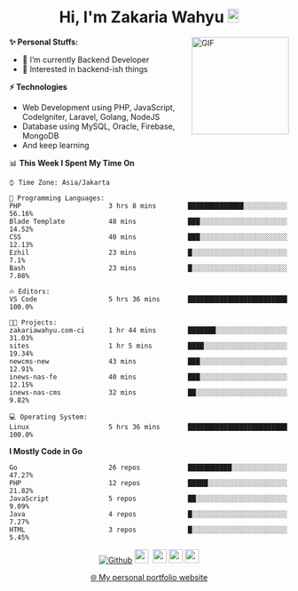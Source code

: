 <h1 align="center">Hi, I'm Zakaria Wahyu <img src="https://github.com/TheDudeThatCode/TheDudeThatCode/blob/master/Assets/Hi.gif" width="20px" height="25px"></h1>

<img align="right" alt="GIF" height="175px" src="https://www.nayakapratama.co.id/wp-content/uploads/2019/07/Website-Maintenance.gif" />

**✨ Personal Stuffs:**
- 🔭 I’m currently Backend Developer
- 🌱 Interested in backend-ish things

**⚡ Technologies**
- Web Development using PHP, JavaScript, CodeIgniter, Laravel, Golang, NodeJS
- Database using MySQL, Oracle, Firebase, MongoDB
- And keep learning

<!--START_SECTION:waka-->
📊 **This Week I Spent My Time On** 

```text
⌚︎ Time Zone: Asia/Jakarta

💬 Programming Languages: 
PHP                      3 hrs 8 mins        ██████████████░░░░░░░░░░░   56.16% 
Blade Template           48 mins             ███░░░░░░░░░░░░░░░░░░░░░░   14.52% 
CSS                      40 mins             ███░░░░░░░░░░░░░░░░░░░░░░   12.13% 
Ezhil                    23 mins             █░░░░░░░░░░░░░░░░░░░░░░░░   7.1% 
Bash                     23 mins             █░░░░░░░░░░░░░░░░░░░░░░░░   7.08%

🔥 Editors: 
VS Code                  5 hrs 36 mins       █████████████████████████   100.0%

🐱‍💻 Projects: 
zakariawahyu.com-ci      1 hr 44 mins        ███████░░░░░░░░░░░░░░░░░░   31.03% 
sites                    1 hr 5 mins         ████░░░░░░░░░░░░░░░░░░░░░   19.34% 
newcms-new               43 mins             ███░░░░░░░░░░░░░░░░░░░░░░   12.91% 
inews-nas-fe             40 mins             ███░░░░░░░░░░░░░░░░░░░░░░   12.15% 
inews-nas-cms            32 mins             ██░░░░░░░░░░░░░░░░░░░░░░░   9.82%

💻 Operating System: 
Linux                    5 hrs 36 mins       █████████████████████████   100.0%

```

**I Mostly Code in Go** 

```text
Go                       26 repos            ███████████░░░░░░░░░░░░░░   47.27% 
PHP                      12 repos            █████░░░░░░░░░░░░░░░░░░░░   21.82% 
JavaScript               5 repos             ██░░░░░░░░░░░░░░░░░░░░░░░   9.09% 
Java                     4 repos             █░░░░░░░░░░░░░░░░░░░░░░░░   7.27% 
HTML                     3 repos             █░░░░░░░░░░░░░░░░░░░░░░░░   5.45%

```



<!--END_SECTION:waka-->

<p align="center">
<a href="https://github.com/zakariawahyu" target="_blank"><img alt="Github" src="https://img.shields.io/badge/GitHub-%2312100E.svg?&style=for-the-badge&logo=Github&logoColor=white" /></a>
<a href="https://www.twitter.com/_zakariawahyu"><img src="https://img.shields.io/badge/twitter-%231DA1F2.svg?&style=for-the-badge&logo=twitter&logoColor=white" height=25></a> 
<a href="https://www.linkedin.com/in/zakariawahyu"><img src="https://img.shields.io/badge/linkedin-%230077B5.svg?&style=for-the-badge&logo=linkedin&logoColor=white" height=25></a> 
<a href="https://www.instagram.com/_zakariawahyu"><img src="https://img.shields.io/badge/instagram-%23E4405F.svg?&style=for-the-badge&logo=instagram&logoColor=white" height=25></a>
<a href="https://medium.com/@zakariawahyu"><img src="https://img.shields.io/badge/Medium-12100E?style=for-the-badge&logo=medium&logoColor=white" height=25></a>
</p>
<p align="center"><a href="https://www.zakariawahyu.com" target="_blank">🌐 My personal portfolio website</a></p>
